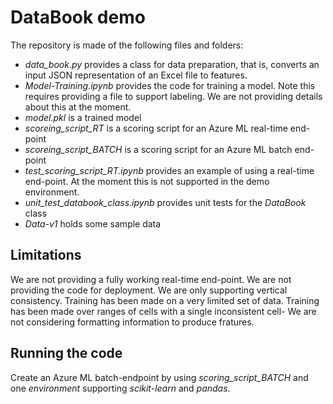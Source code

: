 # DataBook demo

The repository is made of the following files and folders:

- *data_book.py* provides a class for data preparation, that is, converts an input JSON representation of an Excel file to features.
- *Model-Training.ipynb* provides the code for training a model. Note this requires providing a file to support labeling. We are not providing details about this at the moment.
- *model.pkl* is a trained model
- *scoreing_script_RT* is a scoring script for an Azure ML real-time end-point
- *scoreing_script_BATCH* is a scoring script for an Azure ML batch end-point
- *test_scoring_script_RT.ipynb* provides an example of using a real-time end-point. At the moment this is not supported in the demo environment.
- *unit_test_databook_class.ipynb* provides unit tests for the *DataBook* class
- *Data-v1* holds some sample data

## Limitations

We are not providing a fully working real-time end-point.
We are not providing the code for deployment.
We are only supporting vertical consistency.
Training has been made on a very limited set of data.
Training has been made over ranges of cells with a single inconsistent cell-
We are not considering formatting information to produce fratures.

## Running the code

Create an Azure ML batch-endpoint by using *scoring_script_BATCH* and one *environment* supporting *scikit-learn* and *pandas*.
